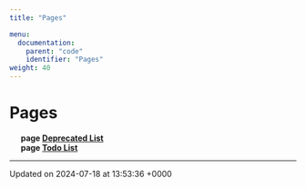 ```yaml
---
title: "Pages"

menu:
  documentation:
    parent: "code"
    identifier: "Pages" 
weight: 40
---
```


# Pages

&nbsp;&nbsp;&nbsp;&nbsp;&nbsp;<b>page <a href=/documentation/code/pages/deprecated/>Deprecated List<a></b><br>
&nbsp;&nbsp;&nbsp;&nbsp;&nbsp;<b>page <a href=/documentation/code/pages/todo/>Todo List<a></b><br>



-------------------------------

Updated on 2024-07-18 at 13:53:36 +0000
